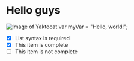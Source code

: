 # Hello guys
![Image of Yaktocat](https://octodex.github.com/images/yaktocat.png)
var myVar = "Hello, world!";
- [x] List syntax is required
- [x] This item is complete
- [ ] This item is not complete
